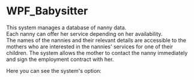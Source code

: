 # WPF_Babysitter

This system manages a database of nanny data.  
Each nanny can offer her service depending on her availability.  
The names of the nannies and their relevant details are accessible to the mothers who are interested
in the nannies' services for one of their children.
The system allows the mother to contact the nanny immediately and sign the employment contract with her.

 Here you can see the system's option:
 
